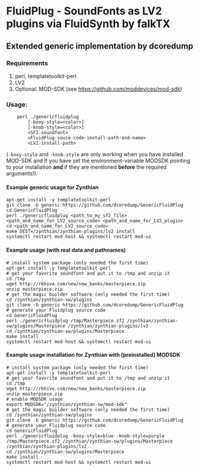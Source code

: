# FluidPlug - SoundFonts as LV2 plugins via FluidSynth by falkTX #
## Extended generic implementation by dcoredump ##

### Requirements ###
1. perl, templatetoolkit-perl
2. LV2
3. Optional: MOD-SDK (see https://github.com/moddevices/mod-sdk)

### Usage: ###
    	perl ./genericfluidplug
     		[-boxy-style=<color>] 
     		[-knob-style=<color>]
        	<SF2-soundfont>
     		<FluidPlug-souce-code-install-path-and-name>
     		<LV2-install-path>
 
(`-boxy-style` and `-knob-style` are only working when you have installed MOD-SDK and if you have set the environment-variable MODSDK pointing to your installation **and** if they are mentioned **before** the required arguments!).

#### Example generic usage for Zynthian ####

    apt-get install -y templatetoolkit-perl 
    git clone -b generic https://github.com/dcoredump/GenericFluidPlug
    cd GenericFluidPlug
    perl ./genericfluidplug <path_to_my_sf2_file> <path_and_name_for_LV2_source_code> <path_and_name_for_LV2_plugin>
    cd <path_and_name_for_LV2_source_code>
    make DEST=/zynthian/zynthian-plugins/lv2 install
    systemctl restart mod-host && systemctl restart mod-ui

#### Example usage (with real data and pathnames) ####

    # install system package (only needed the first time)
    apt-get install -y templatetoolkit-perl 
    # get your favorite soundfont and put it to /tmp and unzip it
    cd /tmp
    wget http://rkhive.com/new/new_banks/masterpiece.zip    
    unzip masterpiece.zip
    # get the magic builder software (only needed the first time)
    cd /zynthian/zynthian-sw/plugins
    git clone -b generic https://github.com/dcoredump/GenericFluidPlug
    # generate your Fluidplug source code
    cd GenericFluidPlug
    perl ./genericfluidplug /tmp/Masterpiece.sf2 /zynthian/zynthian-sw/plugins/Masterpiece /zynthian/zynthian-plugins/lv2
    cd /zynthian/zynthian-sw/plugins/Masterpiece
    make install
    systemctl restart mod-host && systemctl restart mod-ui

#### Example usage installation for Zynthian with (preinstalled) MODSDK ####

    # install system package (only needed the first time)
    apt-get install -y templatetoolkit-perl 
    # get your favorite soundfont and put it to /tmp and unzip it
    cd /tmp
    wget http://rkhive.com/new/new_banks/masterpiece.zip    
    unzip masterpiece.zip
    # enable MODSDK usage
    export MODSDK="/zynthian/zynthian-sw/mod-sdk"
    # get the magic builder software (only needed the first time)
    cd /zynthian/zynthian-sw/plugins
    git clone -b generic https://github.com/dcoredump/GenericFluidPlug
    # generate your Fluidplug source code
    cd GenericFluidPlug
    perl ./genericfluidplug -boxy-style=blue -knob-style=purple /tmp/Masterpiece.sf2 /zynthian/zynthian-sw/plugins/Masterpiece /zynthian/zynthian-plugins/lv2
    cd /zynthian/zynthian-sw/plugins/Masterpiece
    make install
    systemctl restart mod-host && systemctl restart mod-ui
